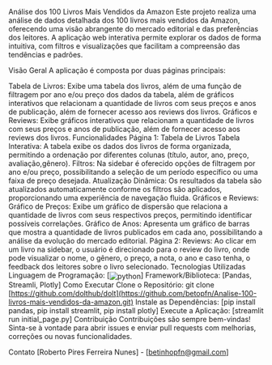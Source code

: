 Análise dos 100 Livros Mais Vendidos da Amazon
Este projeto realiza uma análise de dados detalhada dos 100 livros mais vendidos da Amazon, oferecendo uma visão abrangente do mercado editorial e das preferências dos leitores. A aplicação web interativa permite explorar os dados de forma intuitiva, com filtros e visualizações que facilitam a compreensão das tendências e padrões.

Visão Geral
A aplicação é composta por duas páginas principais:

Tabela de Livros: Exibe uma tabela dos livros, além de uma função de filtragem por ano e/ou preço dos dados da tabela, além de gráficos interativos que relacionam a quantidade de livros com seus preços e anos de publicação, além de fornecer acesso aos reviews dos livros.
Gráficos e Reviews: Exibe gráficos interativos que relacionam a quantidade de livros com seus preços e anos de publicação, além de fornecer acesso aos reviews dos livros.
Funcionalidades
Página 1: Tabela de Livros
Tabela Interativa: A tabela exibe os dados dos livros de forma organizada, permitindo a ordenação por diferentes colunas (título, autor, ano, preço, avaliação,gênero).
Filtros: Na sidebar é oferecido opções de filtragem por ano e/ou preço, possibilitando a seleção de um período específico ou uma faixa de preço desejada.
Atualização Dinâmica: Os resultados da tabela são atualizados automaticamente conforme os filtros são aplicados, proporcionando uma experiência de navegação fluida.
Gráficos e Reviews:
Gráfico de Preços: Exibe um gráfico de dispersão que relaciona a quantidade de livros com seus respectivos preços, permitindo identificar possíveis correlações.
Gráfico de Anos: Apresenta um gráfico de barras que mostra a quantidade de livros publicados em cada ano, possibilitando a análise da evolução do mercado editorial.
Página 2: 
Reviews: Ao clicar em um livro na sidebar, o usuário é direcionado para o review do livro, onde pode visualizar o nome, o gênero, o preço, a nota, o ano e caso tenha, o feedback dos leitores sobre o livro selecionado.
Tecnologias Utilizadas
Linguagem de Programação: [<img align="center" alt="python" src="https://img.shields.io/badge/Python-3776AB?style=for-the-badge&logo=python&logoColor=white">]
Framework/Biblioteca: [Pandas, Streamli, Plotly]
Como Executar
Clone o Repositório: git clone [https://github.com/dolthub/dolt](https://github.com/betopfn/Analise-100-livros-mais-vendidos-da-amazon.git)
Instale as Dependências: [pip install pandas, pip install streamlit, pip install plotly]
Execute a Aplicação: [streamlit run initial_page.py]
Contribuição
Contribuições são sempre bem-vindas! Sinta-se à vontade para abrir issues e enviar pull requests com melhorias, correções ou novas funcionalidades.

Contato
[Roberto Pires Ferreira Nunes] - [betinhopfn@gmail.com]
